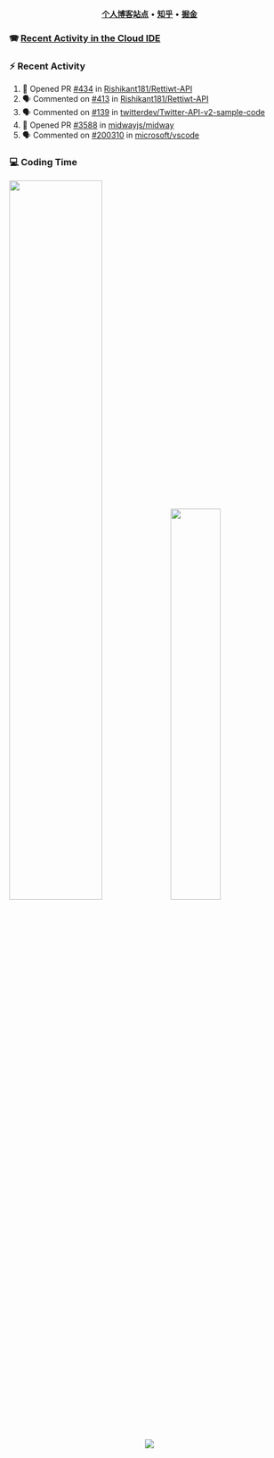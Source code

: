 <p align="center">
    <b><a href="https://yiliang.site">个人博客站点</a></b>
    •
    <b><a href="https://www.zhihu.com/people/Mrz2J">知乎</a></b>
    •
    <b><a href="https://juejin.im/user/2629687542813016">掘金</a></b>
</p>

### :accordion: [Recent Activity in the Cloud IDE](https://github.com/cloud-webide/.github)

### :zap: Recent Activity

<!--START_SECTION:activity-->

1. 💪 Opened PR [#434](https://github.com/Rishikant181/Rettiwt-API/pull/434) in [Rishikant181/Rettiwt-API](https://github.com/Rishikant181/Rettiwt-API)
2. 🗣 Commented on [#413](https://github.com/Rishikant181/Rettiwt-API/issues/413#issuecomment-1908306416) in [Rishikant181/Rettiwt-API](https://github.com/Rishikant181/Rettiwt-API)
3. 🗣 Commented on [#139](https://github.com/twitterdev/Twitter-API-v2-sample-code/issues/139#issuecomment-1908282204) in [twitterdev/Twitter-API-v2-sample-code](https://github.com/twitterdev/Twitter-API-v2-sample-code)
4. 💪 Opened PR [#3588](https://github.com/midwayjs/midway/pull/3588) in [midwayjs/midway](https://github.com/midwayjs/midway)
5. 🗣 Commented on [#200310](https://github.com/microsoft/vscode/pull/200310#issuecomment-1905638078) in [microsoft/vscode](https://github.com/microsoft/vscode)

<!--END_SECTION:activity-->

### 💻 Coding Time

<img align="" width="57.5%" src="https://github-readme-stats.vercel.app/api?username=yiliang114&hide_title=true&hide_border=true&show_icons=true&include_all_commits=true&line_height=21&theme=vue-dark&border_radius=0" /><img align="" width="42.4%" src="https://github-readme-stats.vercel.app/api/top-langs/?username=yiliang114&hide_title=true&hide_border=true&layout=compact&theme=vue-dark&border_radius=0" />

<div align="center">
    <img src="https://github-readme-streak-stats.herokuapp.com/?user=yiliang114" />
</div>

